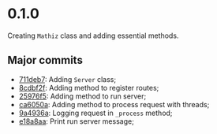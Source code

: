 # 0.1.0

Creating `Mathiz` class and adding essential methods.

## Major commits

- [711deb7](https://github.com/firlast/mathiz/commit/711deb7): Adding `Server` class;
- [8cdbf2f](https://github.com/firlast/mathiz/commit/8cdbf2f): Adding method to register routes;
- [25976f5](https://github.com/firlast/mathiz/commit/25976f5): Adding method to run server;
- [ca6050a](https://github.com/firlast/mathiz/commit/ca6050a): Adding method to process request with threads;
- [9a4936a](https://github.com/firlast/mathiz/commit/9a4936a): Logging request in `_process` method;
- [e18a8aa](https://github.com/firlast/mathiz/commit/e18a8aa): Print run server message;
